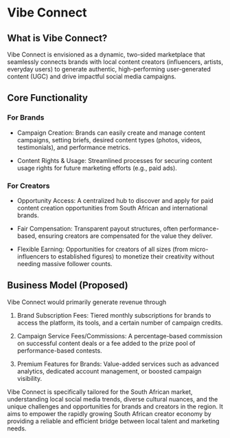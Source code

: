 # Vibe Connect

## What is Vibe Connect?
Vibe Connect is envisioned as a dynamic, two-sided marketplace that seamlessly connects brands with local content creators (influencers, artists, everyday users) to generate authentic, high-performing user-generated content (UGC) and drive impactful social media campaigns.

## Core Functionality

### For Brands
- Campaign Creation: Brands can easily create and manage content campaigns, setting briefs, desired content types (photos, videos, testimonials), and performance metrics.

- Content Rights & Usage: Streamlined processes for securing content usage rights for future marketing efforts (e.g., paid ads).

### For Creators
- Opportunity Access: A centralized hub to discover and apply for paid content creation opportunities from South African and international brands.

- Fair Compensation: Transparent payout structures, often performance-based, ensuring creators are compensated for the value they deliver.

- Flexible Earning: Opportunities for creators of all sizes (from micro-influencers to established figures) to monetize their creativity without needing massive follower counts.


## Business Model (Proposed)

Vibe Connect would primarily generate revenue through
1. Brand Subscription Fees: Tiered monthly subscriptions for brands to access the platform, its tools, and a certain number of campaign credits.

2. Campaign Service Fees/Commissions: A percentage-based commission on successful content deals or a fee added to the prize pool of performance-based contests.

3. Premium Features for Brands: Value-added services such as advanced analytics, dedicated account management, or boosted campaign visibility.

Vibe Connect is specifically tailored for the South African market, understanding local social media trends, diverse cultural nuances, and the unique challenges and opportunities for brands and creators in the region. It aims to empower the rapidly growing South African creator economy by providing a reliable and efficient bridge between local talent and marketing needs.